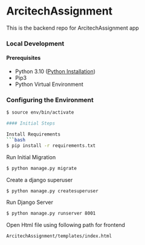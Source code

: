 # ArcitechAssignment
This is the backend repo for ArcitechAssignment app 

### Local Development
#### Prerequisites
- Python 3.10 ([Python Installation](https://www.python.org/downloads/source/))
- Pip3
- Python Virtual Environment

### Configuring the Environment
```bash
$ source env/bin/activate

#### Initial Steps

Install Requirements
```bash
$ pip install -r requirements.txt
```

Run Initial Migration
```bash
$ python manage.py migrate
```

Create a django superuser
```bash
$ python manage.py createsuperuser
```

Run Django Server
```bash
$ python manage.py runserver 8001
```

Open Html file using following path for frontend
```bash
ArcitechAssignment/templates/index.html
```

